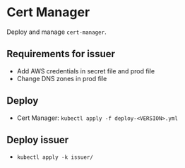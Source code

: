 # Cert Manager

Deploy and manage `cert-manager`.

## Requirements for issuer

* Add AWS credentials in secret file and prod file
* Change DNS zones in prod file

## Deploy

* Cert Manager: `kubectl apply -f deploy-<VERSION>.yml`

## Deploy issuer

* `kubectl apply -k issuer/`
